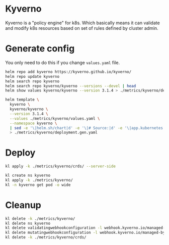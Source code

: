
# Kyverno

Kyverno is a "policy engine" for k8s.
Which basically means it can validate and modify k8s resources
based on set of rules defined by cluster admin.

# Generate config

You only need to do this if you change `values.yaml` file.

```bash
helm repo add kyverno https://kyverno.github.io/kyverno/
helm repo update kyverno
helm search repo kyverno
helm search repo kyverno/kyverno --versions --devel | head
helm show values kyverno/kyverno --version 3.1.4 > ./metrics/kyverno/default-values.yaml
```

```bash
helm template \
  kyverno \
  kyverno/kyverno \
  --version 3.1.4 \
  --values ./metrics/kyverno/values.yaml \
  --namespace kyverno \
  | sed -e '\|helm.sh/chart|d' -e '\|# Source:|d' -e '\|app.kubernetes.io/managed-by: Helm|d' -e '\|app.kubernetes.io/instance:|d' -e '\|app.kubernetes.io/version|d' \
  > ./metrics/kyverno/deployment.gen.yaml
```

# Deploy

```bash
kl apply -k ./metrics/kyverno/crds/ --server-side

kl create ns kyverno
kl apply -k ./metrics/kyverno/
kl -n kyverno get pod -o wide
```

# Cleanup

```bash
kl delete -k ./metrics/kyverno/
kl delete ns kyverno
kl delete validatingwebhookconfiguration -l webhook.kyverno.io/managed-by=kyverno
kl delete mutatingwebhookconfiguration -l webhook.kyverno.io/managed-by=kyverno
kl delete -k ./metrics/kyverno/crds/
```
